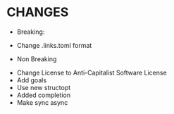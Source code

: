# CHANGES
* Breaking:
- Change .links.toml format
* Non Breaking
- Change License to Anti-Capitalist Software License
- Add goals
- Use new structopt
- Added completion
- Make sync async

